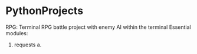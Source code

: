 # PythonProjects

RPG: Terminal RPG battle project with enemy AI within the terminal
Essential modules:
  1. requests
    a. 
